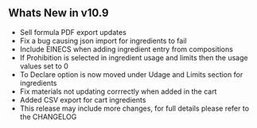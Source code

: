 Whats New in v10.9
--------------------------
- Sell formula PDF export updates
- Fix a bug causing json import for ingredients to fail
- Include EINECS when adding ingredient entry from compositions
- If Prohibition is selected in ingredient usage and limits then the usage values set to 0
- To Declare option is now moved under Udage and Limits section for ingredients
- Fix materials not updating corrrectly when added in the cart
- Added CSV export for cart ingredients
- This release may include more changes, for full details please refer to the CHANGELOG
